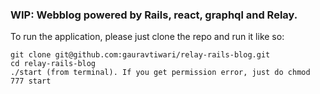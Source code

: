 ### WIP: Webblog powered by Rails, react, graphql and Relay.

To run the application, please just clone the repo and run it like so:

```
git clone git@github.com:gauravtiwari/relay-rails-blog.git
cd relay-rails-blog
./start (from terminal). If you get permission error, just do chmod 777 start
```
